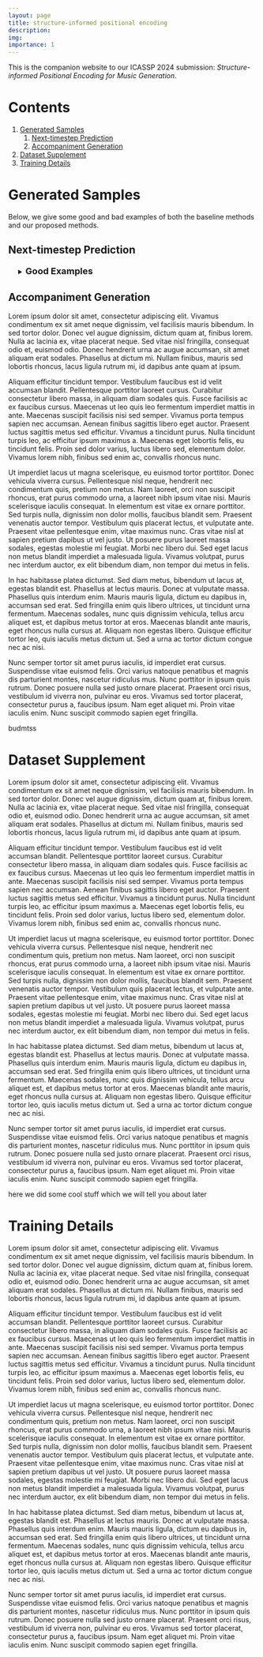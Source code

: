```yaml
---
layout: page
title: structure-informed positional encoding
description:
img:
importance: 1
---
```


<script src="https://cdn.jsdelivr.net/combine/npm/tone@14.7.58,npm/@magenta/music@1.23.1/es6/core.js,npm/focus-visible@5,npm/html-midi-player@1.5.0"></script>


This is the companion website to our ICASSP 2024 submission: 
_Structure-informed Positional Encoding for Music Generation_.

# Contents

1. [Generated Samples](#generated-samples)
   1. [Next-timestep Prediction](#next-timestep-prediction)
   2. [Accompaniment Generation](#accompaniment-generation)
2. [Dataset Supplement](#dataset-supplement)
3. [Training Details](#training-details)

# Generated Samples

Below, we give some good and bad examples of both the baseline methods and our proposed methods.

## Next-timestep Prediction

<details style="margin-left: 20px; margin-top: 20px">
<summary><b><font size="+1">Good Examples</font></b></summary>
   <details style="margin-left: 10px; margin-top: 5px">
   <summary>Baselines</summary>
   <div style="display: grid;grid-template-columns: 100px 1fr 1fr;grid-gap: 5px;width: 100%;place-items: center">
      <div style="margin: 10px">
         NoPE
      </div>
      <div style="margin: 10px">
         <midi-player
         style="width: 225px"
         src="/assets/audio/structurepe/test.mid"
         sound-font visualizer="#myPianoRollVisualizer">
         </midi-player>
      </div>
      <div style="margin: 10px">
         <midi-player
         style="width: 225px"
         src="/assets/audio/structurepe/test.mid"
         sound-font visualizer="#myPianoRollVisualizer">
         </midi-player>
      </div>
      <div style="margin: 10px">
         APE
      </div>
      <div style="margin: 10px">
         <midi-player
         style="width: 225px"
         src="/assets/audio/structurepe/test.mid"
         sound-font visualizer="#myPianoRollVisualizer">
         </midi-player>
      </div>
      <div style="margin: 10px">
         <midi-player
         style="width: 225px"
         src="/assets/audio/structurepe/test.mid"
         sound-font visualizer="#myPianoRollVisualizer">
         </midi-player>
      </div>
   </div>
   </details>
   <details style="margin-left: 10px; margin-top: 5px">
   <summary>Our Methods</summary>
   <div style="display: grid;grid-template-columns: 100px 1fr 1fr;grid-gap: 5px;width: 100%;place-items: center">
      <div style="margin: 10px">
      </div>
      <div style="margin: 10px;width: 225px;height: 30px;text-align: center">
      Target
      </div>
      <div style="margin: 10px;width: 225px;height: 30px;text-align: center">
      Prediction
      </div>
      <div style="margin: 10px">
         L-SAPE
      </div>
      <div style="margin: 10px">
         <midi-player
         style="width: 225px"
         src="/assets/audio/structurepe/test.mid"
         sound-font visualizer="#myPianoRollVisualizer">
         </midi-player>
      </div>
      <div style="margin: 10px">
         <midi-player
         style="width: 225px"
         src="/assets/audio/structurepe/test.mid"
         sound-font visualizer="#myPianoRollVisualizer">
         </midi-player>
      </div>
      <div style="margin: 10px">
      </div>
      <div style="margin: 10px;width: 225px;height: 100px;border: 1px dashed black">
      </div>
      <div style="margin: 10px;width: 225px;height: 100px;border: 1px dashed black">
      </div>
      <div style="margin: 10px">
         S-SAPE
      </div>
      <div style="margin: 10px">
         <midi-player
         style="width: 225px"
         src="/assets/audio/structurepe/test.mid"
         sound-font visualizer="#myPianoRollVisualizer">
         </midi-player>
      </div>
      <div style="margin: 10px">
         <midi-player
         style="width: 225px"
         src="/assets/audio/structurepe/test.mid"
         sound-font visualizer="#myPianoRollVisualizer">
         </midi-player>
      </div>
      <div style="margin: 10px">
      </div>
      <div style="margin: 10px;width: 225px;height: 100px;border: 1px dashed black">
      </div>
      <div style="margin: 10px;width: 225px;height: 100px;border: 1px dashed black">
      </div>
   </div>
   </details>
</details>

## Accompaniment Generation

Lorem ipsum dolor sit amet, consectetur adipiscing elit. Vivamus condimentum ex sit amet neque dignissim, vel facilisis mauris bibendum. In sed tortor dolor. Donec vel augue dignissim, dictum quam at, finibus lorem. Nulla ac lacinia ex, vitae placerat neque. Sed vitae nisl fringilla, consequat odio et, euismod odio. Donec hendrerit urna ac augue accumsan, sit amet aliquam erat sodales. Phasellus at dictum mi. Nullam finibus, mauris sed lobortis rhoncus, lacus ligula rutrum mi, id dapibus ante quam at ipsum.

Aliquam efficitur tincidunt tempor. Vestibulum faucibus est id velit accumsan blandit. Pellentesque porttitor laoreet cursus. Curabitur consectetur libero massa, in aliquam diam sodales quis. Fusce facilisis ac ex faucibus cursus. Maecenas ut leo quis leo fermentum imperdiet mattis in ante. Maecenas suscipit facilisis nisi sed semper. Vivamus porta tempus sapien nec accumsan. Aenean finibus sagittis libero eget auctor. Praesent luctus sagittis metus sed efficitur. Vivamus a tincidunt purus. Nulla tincidunt turpis leo, ac efficitur ipsum maximus a. Maecenas eget lobortis felis, eu tincidunt felis. Proin sed dolor varius, luctus libero sed, elementum dolor. Vivamus lorem nibh, finibus sed enim ac, convallis rhoncus nunc.

Ut imperdiet lacus ut magna scelerisque, eu euismod tortor porttitor. Donec vehicula viverra cursus. Pellentesque nisl neque, hendrerit nec condimentum quis, pretium non metus. Nam laoreet, orci non suscipit rhoncus, erat purus commodo urna, a laoreet nibh ipsum vitae nisi. Mauris scelerisque iaculis consequat. In elementum est vitae ex ornare porttitor. Sed turpis nulla, dignissim non dolor mollis, faucibus blandit sem. Praesent venenatis auctor tempor. Vestibulum quis placerat lectus, et vulputate ante. Praesent vitae pellentesque enim, vitae maximus nunc. Cras vitae nisl at sapien pretium dapibus ut vel justo. Ut posuere purus laoreet massa sodales, egestas molestie mi feugiat. Morbi nec libero dui. Sed eget lacus non metus blandit imperdiet a malesuada ligula. Vivamus volutpat, purus nec interdum auctor, ex elit bibendum diam, non tempor dui metus in felis.

In hac habitasse platea dictumst. Sed diam metus, bibendum ut lacus at, egestas blandit est. Phasellus at lectus mauris. Donec at vulputate massa. Phasellus quis interdum enim. Mauris mauris ligula, dictum eu dapibus in, accumsan sed erat. Sed fringilla enim quis libero ultrices, ut tincidunt urna fermentum. Maecenas sodales, nunc quis dignissim vehicula, tellus arcu aliquet est, et dapibus metus tortor at eros. Maecenas blandit ante mauris, eget rhoncus nulla cursus at. Aliquam non egestas libero. Quisque efficitur tortor leo, quis iaculis metus dictum ut. Sed a urna ac tortor dictum congue nec ac nisi.

Nunc semper tortor sit amet purus iaculis, id imperdiet erat cursus. Suspendisse vitae euismod felis. Orci varius natoque penatibus et magnis dis parturient montes, nascetur ridiculus mus. Nunc porttitor in ipsum quis rutrum. Donec posuere nulla sed justo ornare placerat. Praesent orci risus, vestibulum id viverra non, pulvinar eu eros. Vivamus sed tortor placerat, consectetur purus a, faucibus ipsum. Nam eget aliquet mi. Proin vitae iaculis enim. Nunc suscipit commodo sapien eget fringilla.

budmtss

# Dataset Supplement

Lorem ipsum dolor sit amet, consectetur adipiscing elit. Vivamus condimentum ex sit amet neque dignissim, vel facilisis mauris bibendum. In sed tortor dolor. Donec vel augue dignissim, dictum quam at, finibus lorem. Nulla ac lacinia ex, vitae placerat neque. Sed vitae nisl fringilla, consequat odio et, euismod odio. Donec hendrerit urna ac augue accumsan, sit amet aliquam erat sodales. Phasellus at dictum mi. Nullam finibus, mauris sed lobortis rhoncus, lacus ligula rutrum mi, id dapibus ante quam at ipsum.

Aliquam efficitur tincidunt tempor. Vestibulum faucibus est id velit accumsan blandit. Pellentesque porttitor laoreet cursus. Curabitur consectetur libero massa, in aliquam diam sodales quis. Fusce facilisis ac ex faucibus cursus. Maecenas ut leo quis leo fermentum imperdiet mattis in ante. Maecenas suscipit facilisis nisi sed semper. Vivamus porta tempus sapien nec accumsan. Aenean finibus sagittis libero eget auctor. Praesent luctus sagittis metus sed efficitur. Vivamus a tincidunt purus. Nulla tincidunt turpis leo, ac efficitur ipsum maximus a. Maecenas eget lobortis felis, eu tincidunt felis. Proin sed dolor varius, luctus libero sed, elementum dolor. Vivamus lorem nibh, finibus sed enim ac, convallis rhoncus nunc.

Ut imperdiet lacus ut magna scelerisque, eu euismod tortor porttitor. Donec vehicula viverra cursus. Pellentesque nisl neque, hendrerit nec condimentum quis, pretium non metus. Nam laoreet, orci non suscipit rhoncus, erat purus commodo urna, a laoreet nibh ipsum vitae nisi. Mauris scelerisque iaculis consequat. In elementum est vitae ex ornare porttitor. Sed turpis nulla, dignissim non dolor mollis, faucibus blandit sem. Praesent venenatis auctor tempor. Vestibulum quis placerat lectus, et vulputate ante. Praesent vitae pellentesque enim, vitae maximus nunc. Cras vitae nisl at sapien pretium dapibus ut vel justo. Ut posuere purus laoreet massa sodales, egestas molestie mi feugiat. Morbi nec libero dui. Sed eget lacus non metus blandit imperdiet a malesuada ligula. Vivamus volutpat, purus nec interdum auctor, ex elit bibendum diam, non tempor dui metus in felis.

In hac habitasse platea dictumst. Sed diam metus, bibendum ut lacus at, egestas blandit est. Phasellus at lectus mauris. Donec at vulputate massa. Phasellus quis interdum enim. Mauris mauris ligula, dictum eu dapibus in, accumsan sed erat. Sed fringilla enim quis libero ultrices, ut tincidunt urna fermentum. Maecenas sodales, nunc quis dignissim vehicula, tellus arcu aliquet est, et dapibus metus tortor at eros. Maecenas blandit ante mauris, eget rhoncus nulla cursus at. Aliquam non egestas libero. Quisque efficitur tortor leo, quis iaculis metus dictum ut. Sed a urna ac tortor dictum congue nec ac nisi.

Nunc semper tortor sit amet purus iaculis, id imperdiet erat cursus. Suspendisse vitae euismod felis. Orci varius natoque penatibus et magnis dis parturient montes, nascetur ridiculus mus. Nunc porttitor in ipsum quis rutrum. Donec posuere nulla sed justo ornare placerat. Praesent orci risus, vestibulum id viverra non, pulvinar eu eros. Vivamus sed tortor placerat, consectetur purus a, faucibus ipsum. Nam eget aliquet mi. Proin vitae iaculis enim. Nunc suscipit commodo sapien eget fringilla.

here we did some cool stuff which we will tell you about later

# Training Details

Lorem ipsum dolor sit amet, consectetur adipiscing elit. Vivamus condimentum ex sit amet neque dignissim, vel facilisis mauris bibendum. In sed tortor dolor. Donec vel augue dignissim, dictum quam at, finibus lorem. Nulla ac lacinia ex, vitae placerat neque. Sed vitae nisl fringilla, consequat odio et, euismod odio. Donec hendrerit urna ac augue accumsan, sit amet aliquam erat sodales. Phasellus at dictum mi. Nullam finibus, mauris sed lobortis rhoncus, lacus ligula rutrum mi, id dapibus ante quam at ipsum.

Aliquam efficitur tincidunt tempor. Vestibulum faucibus est id velit accumsan blandit. Pellentesque porttitor laoreet cursus. Curabitur consectetur libero massa, in aliquam diam sodales quis. Fusce facilisis ac ex faucibus cursus. Maecenas ut leo quis leo fermentum imperdiet mattis in ante. Maecenas suscipit facilisis nisi sed semper. Vivamus porta tempus sapien nec accumsan. Aenean finibus sagittis libero eget auctor. Praesent luctus sagittis metus sed efficitur. Vivamus a tincidunt purus. Nulla tincidunt turpis leo, ac efficitur ipsum maximus a. Maecenas eget lobortis felis, eu tincidunt felis. Proin sed dolor varius, luctus libero sed, elementum dolor. Vivamus lorem nibh, finibus sed enim ac, convallis rhoncus nunc.

Ut imperdiet lacus ut magna scelerisque, eu euismod tortor porttitor. Donec vehicula viverra cursus. Pellentesque nisl neque, hendrerit nec condimentum quis, pretium non metus. Nam laoreet, orci non suscipit rhoncus, erat purus commodo urna, a laoreet nibh ipsum vitae nisi. Mauris scelerisque iaculis consequat. In elementum est vitae ex ornare porttitor. Sed turpis nulla, dignissim non dolor mollis, faucibus blandit sem. Praesent venenatis auctor tempor. Vestibulum quis placerat lectus, et vulputate ante. Praesent vitae pellentesque enim, vitae maximus nunc. Cras vitae nisl at sapien pretium dapibus ut vel justo. Ut posuere purus laoreet massa sodales, egestas molestie mi feugiat. Morbi nec libero dui. Sed eget lacus non metus blandit imperdiet a malesuada ligula. Vivamus volutpat, purus nec interdum auctor, ex elit bibendum diam, non tempor dui metus in felis.

In hac habitasse platea dictumst. Sed diam metus, bibendum ut lacus at, egestas blandit est. Phasellus at lectus mauris. Donec at vulputate massa. Phasellus quis interdum enim. Mauris mauris ligula, dictum eu dapibus in, accumsan sed erat. Sed fringilla enim quis libero ultrices, ut tincidunt urna fermentum. Maecenas sodales, nunc quis dignissim vehicula, tellus arcu aliquet est, et dapibus metus tortor at eros. Maecenas blandit ante mauris, eget rhoncus nulla cursus at. Aliquam non egestas libero. Quisque efficitur tortor leo, quis iaculis metus dictum ut. Sed a urna ac tortor dictum congue nec ac nisi.

Nunc semper tortor sit amet purus iaculis, id imperdiet erat cursus. Suspendisse vitae euismod felis. Orci varius natoque penatibus et magnis dis parturient montes, nascetur ridiculus mus. Nunc porttitor in ipsum quis rutrum. Donec posuere nulla sed justo ornare placerat. Praesent orci risus, vestibulum id viverra non, pulvinar eu eros. Vivamus sed tortor placerat, consectetur purus a, faucibus ipsum. Nam eget aliquet mi. Proin vitae iaculis enim. Nunc suscipit commodo sapien eget fringilla.